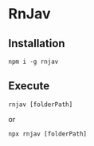 # RnJav

## Installation

```shell
npm i -g rnjav
```

## Execute

```shell
rnjav [folderPath]
```

or

```shell
npx rnjav [folderPath]
```
